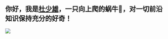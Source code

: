 ## 你好，我是<a href="https://shaoxiongdu.cn" target="_blank">杜少雄</a>，一只向上爬的蜗牛🐌，对一切前沿知识保持充分的好奇！

   <img  src="https://github-readme-stats.vercel.app/api?cache_seconds=1800&username=shaoxiongdu&hide_border=false&show_icons=true&hide_title=true&width=450&include_all_commits=true&count_private=true&theme=buefy&locale=cn&line_hight=18" />



